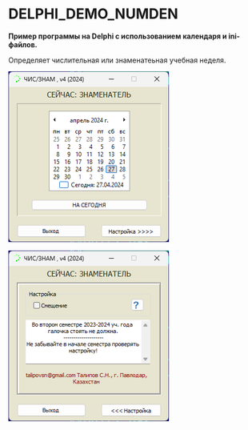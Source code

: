 # DELPHI_DEMO_NUMDEN
**Пример программы на Delphi с использованием календаря и ini-файлов.**

Определяет числительная или знаменатеьная учебная неделя.

![screenshot](screenshot1.png)

![screenshot](screenshot2.png)
